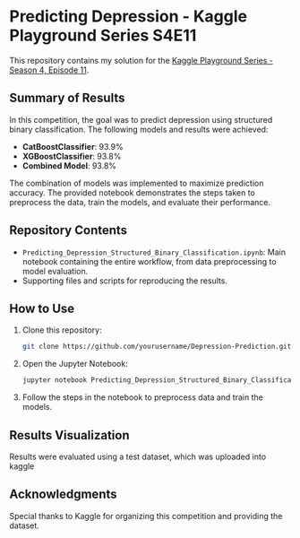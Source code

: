 
# Predicting Depression - Kaggle Playground Series S4E11

This repository contains my solution for the [Kaggle Playground Series - Season 4, Episode 11](https://www.kaggle.com/competitions/playground-series-s4e11/overview).

## Summary of Results

In this competition, the goal was to predict depression using structured binary classification. The following models and results were achieved:

- **CatBoostClassifier**: 93.9%
- **XGBoostClassifier**: 93.8%
- **Combined Model**: 93.8%

The combination of models was implemented to maximize prediction accuracy. The provided notebook demonstrates the steps taken to preprocess the data, train the models, and evaluate their performance.

## Repository Contents

- `Predicting_Depression_Structured_Binary_Classification.ipynb`: Main notebook containing the entire workflow, from data preprocessing to model evaluation.
- Supporting files and scripts for reproducing the results.

## How to Use

1. Clone this repository:
   ```bash
   git clone https://github.com/yourusername/Depression-Prediction.git
   ```
2. Open the Jupyter Notebook:
   ```bash
   jupyter notebook Predicting_Depression_Structured_Binary_Classification.ipynb
   ```
3. Follow the steps in the notebook to preprocess data and train the models.

## Results Visualization

Results were evaluated using a test dataset, which was uploaded into kaggle

## Acknowledgments

Special thanks to Kaggle for organizing this competition and providing the dataset.

